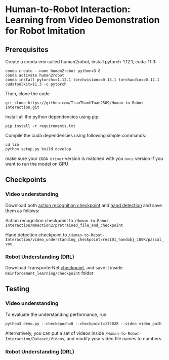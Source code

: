 # Human-to-Robot Interaction: Learning from Video Demonstration for Robot Imitation

## Prerequisites
Create a conda env called human2robot, install pytorch-1.12.1, cuda-11.3:
```
conda create --name human2robot python=3.8
conda activate human2robot
conda install pytorch==1.12.1 torchvision==0.13.1 torchaudio==0.12.1 cudatoolkit=11.3 -c pytorch
```
Then, clone the code
```
git clone https://github.com/TranThanhTuan2509/Human-to-Robot-Interaction.git

```
Install all the python dependencies using pip:
```
pip install -r requirements.txt
```
Compile the cuda dependencies using following simple commands:
```
cd lib
python setup.py build develop
```
make sure your `CUDA driver` version is matched with you `nvcc` version if you want to run the model on GPU

## Checkpoints
### Video understanding
Download both [action recognition checkpoint](https://drive.google.com/file/d/1oZpapQmfzchaC9-GR4uIrawlye-kXaVf/view?usp=drive_link) and [hand detection](https://drive.google.com/open?id=1H2tWsZkS7tDF8q1-jdjx6V9XrK25EDbE">faster_rcnn_1_8_132028.pth) and save them as follows:

Action recognition checkpoint to `/Human-to-Robot-Interaction/mmaction2/pretrained_file_and_checkpoint`

Hand detection checkpoint to `/Human-to-Robot-Interaction/video_understanding_checkpoint/res101_handobj_100K/pascal_voc`

### Robot Understanding (DRL)
Download TransporterNet [checkpoint](https://drive.google.com/file/d/1AqyG59GCJM6Hdr2XNkDOw3ePpkVGGr_T/view?usp=sharing), and save it inside `Reinforcement_learning/checkpoint` folder

## Testing
### Video understanding
To evaluate the understanding performance, run:
```
python3 demo.py --checkepoch=8 --checkpoint=132028 --video video_path
```
Alternatively, you can put a set of videos inside `/Human-to-Robot-Interaction/Dataset/Videos`, and modify your video file names to numbers.

### Robot Understanding (DRL)

